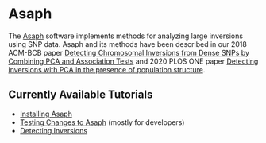 # Asaph
The [Asaph](https://github.com/rnowling/asaph) software implements methods for analyzing large inversions using SNP data.  Asaph and its methods have been described in our 2018 ACM-BCB paper [Detecting Chromosomal Inversions from Dense SNPs by Combining PCA and Association Tests](https://dl.acm.org/citation.cfm?id=3233571) and 2020 PLOS ONE paper [Detecting inversions with PCA in the presence of population structure](https://journals.plos.org/plosone/article?id=10.1371/journal.pone.0240429).

## Currently Available Tutorials

* [Installing Asaph](installing-asaph.md)
* [Testing Changes to Asaph](testing-asaph.md) (mostly for developers)
* [Detecting Inversions](detecting-inversions-with-pca.md)
